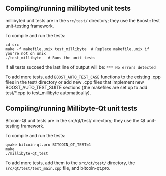 Compiling/running millibyted unit tests
------------------------------------

millibyted unit tests are in the `src/test/` directory; they
use the Boost::Test unit-testing framework.

To compile and run the tests:

	cd src
	make -f makefile.unix test_millibyte  # Replace makefile.unix if you're not on unix
	./test_millibyte   # Runs the unit tests

If all tests succeed the last line of output will be:
`*** No errors detected`

To add more tests, add `BOOST_AUTO_TEST_CASE` functions to the existing
.cpp files in the test/ directory or add new .cpp files that
implement new BOOST_AUTO_TEST_SUITE sections (the makefiles are
set up to add test/*.cpp to test_millibyte automatically).


Compiling/running Millibyte-Qt unit tests
---------------------------------------

Bitcoin-Qt unit tests are in the src/qt/test/ directory; they
use the Qt unit-testing framework.

To compile and run the tests:

	qmake bitcoin-qt.pro BITCOIN_QT_TEST=1
	make
	./millibyte-qt_test

To add more tests, add them to the `src/qt/test/` directory,
the `src/qt/test/test_main.cpp` file, and bitcoin-qt.pro.
